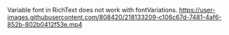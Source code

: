 
Variable font in RichText does not work with fontVariations.
https://user-images.githubusercontent.com/808420/218133209-c106c67d-7481-4af6-852b-802b0412f53e.mp4

